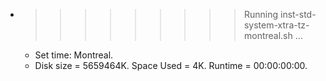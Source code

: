 * >>>>>>>>> Running inst-std-system-xtra-tz-montreal.sh ...
  * Set time: Montreal.
  * Disk size = 5659464K. Space Used = 4K. Runtime = 00:00:00:00.
